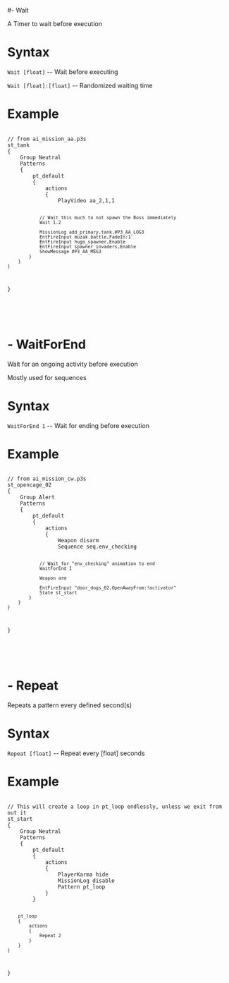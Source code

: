 #- Wait
<p>A Timer to wait before execution
<h1>Syntax</h1>
<p><code class="language-js">Wait [float]</code> -- Wait before executing
<p><code class="language-js">Wait [float]:[float]</code> -- Randomized waiting time
<h1>Example</h1>
<pre><code class="language-js">
// from ai_mission_aa.p3s
st_tank
{
	Group Neutral
	Patterns
	{
		pt_default
		{
			actions
			{
				PlayVideo aa_2,1,1
				
				// Wait this much to not spawn the Boss immediately
				Wait 1.2
				
				MissionLog add_primary,tank,#P3_AA_LOG3
				EntFireInput muzak.battle,FadeIn:1
				EntFireInput hugo_spawner,Enable
				EntFireInput spawner_invaders,Enable
				ShowMessage #P3_AA_MSG3
			}
		}
	}
}
</code></pre>

<br><br><h1>- WaitForEnd</h1>
<p>Wait for an ongoing activity before execution
<p>Mostly used for sequences
<h1>Syntax</h1>
<p><code class="language-js">WaitForEnd 1</code> -- Wait for ending before execution
<h1>Example</h1>
<pre><code class="language-js">
// from ai_mission_cw.p3s
st_opencage_02
{
	Group Alert
	Patterns
	{
		pt_default
		{
			actions
			{
				Weapon disarm
				Sequence seq.env_checking
				
				// Wait for "env_checking" animation to end
				WaitForEnd 1
				
				Weapon arm
				
				EntFireInput "door_dogs_02,OpenAwayFrom:!activator"
				State st_start
			}
		}
	}
}
</code></pre>

<br><br><h1>- Repeat</h1>
<p>Repeats a pattern every defined second(s)
<h1>Syntax</h1>
<p><code class="language-js">Repeat [float]</code> -- Repeat every [float] seconds
<h1>Example</h1>
<pre><code class="language-js">
// This will create a loop in pt_loop endlessly, unless we exit from out it
st_start
{
	Group Neutral
	Patterns
	{
		pt_default
		{
			actions
			{
				PlayerKarma hide
				MissionLog disable
				Pattern pt_loop
			}
		}
		
		pt_loop
		{
			actions
			{
				Repeat 2
			}
		}
	}
}
</code></pre>